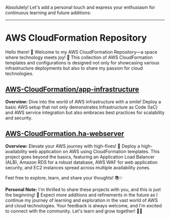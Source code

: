 Absolutely! Let's add a personal touch and express your enthusiasm for continuous learning and future additions:

---

# AWS CloudFormation Repository

Hello there! 👋 Welcome to my AWS CloudFormation Repository—a space where technology meets joy! 🚀 This collection of AWS CloudFormation templates and configurations is designed not only for showcasing various infrastructure deployments but also to share my passion for cloud technologies.

## [AWS-CloudFormation/app-infrastructure](app-infrastructure)

**Overview:** Dive into the world of AWS infrastructure with a smile! Deploy a basic AWS setup that not only demonstrates Infrastructure as Code (IaC) and AWS service integration but also embraces best practices for scalability and security.

## [AWS-CloudFormation.ha-webserver](ha-webserver)

**Overview:** Elevate your AWS journey with high-fives! 🌟 Deploy a high-availability web application on AWS using CloudFormation templates. This project goes beyond the basics, featuring an Application Load Balancer (ALB), Amazon RDS for a robust database, AWS WAF for web application security, and EC2 instances spread across multiple availability zones.

Feel free to explore, learn, and share your thoughts! 📚✨

**Personal Note:**
I'm thrilled to share these projects with you, and this is just the beginning! 🎉 Expect more additions and refinements in the future as I continue my journey of learning and exploration in the vast world of AWS and cloud technologies. Your feedback is always welcome, and I'm excited to connect with the community. Let's learn and grow together! 🌱💡
